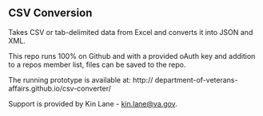 ## CSV Conversion

Takes CSV or tab-delimited data from Excel and converts it into JSON and XML.

This repo runs 100% on Github and with a provided oAuth key and addition to a repos member list, files can be saved to the repo.

The running prototype is available at: http:// department-of-veterans-affairs.github.io/csv-converter/

Support is provided by Kin Lane - kin.lane@va.gov. 